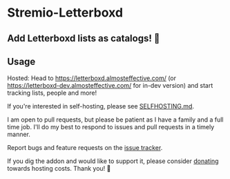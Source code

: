 # Stremio-Letterboxd

## Add Letterboxd lists as catalogs! 🎉

## Usage

Hosted: Head to https://letterboxd.almosteffective.com/ (or https://letterboxd-dev.almosteffective.com/ for in-dev version) and start tracking lists, people and more!

If you're interested in self-hosting, please see [SELFHOSTING.md](./SELFHOSTING.md).

I am open to pull requests, but please be patient as I have a family and a full time job. I'll do my best to respond to issues and pull requests in a timely manner.

Report bugs and feature requests on the [issue tracker](https://github.com/almosteffective/stremio-letterboxd/issues).

If you dig the addon and would like to support it, please consider [donating](https://ko-fi.com/almosteffective) towards hosting costs. Thank you! 🎉
